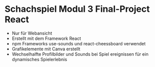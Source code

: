 # Schachspiel Modul 3 Final-Project React

- Nur für Webansicht
- Erstellt mit dem Framework React
-  npm Frameworks use-sounds und react-cheessboard verwendet
- Grafikelemente mit Canva erstellt
- Wechselhalfte Profilbilder und Sounds bei Spiel ereignissen für ein dynamisches Spielerlebnis
